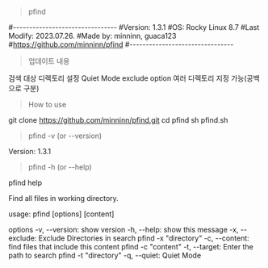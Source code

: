 > pfind

#--------------------------------
#Version: 1.3.1
#OS: Rocky Linux 8.7
#Last Modify: 2023.07.26.
#Made by: minninn, guaca123
#https://github.com/minninn/pfind
#--------------------------------



> 업데이트 내용

검색 대상 디렉토리 설정
Quiet Mode
exclude option 여러 디렉토리 지정 가능(공백으로 구분)



> How to use

git clone https://github.com/minninn/pfind.git
cd pfind
sh pfind.sh



> pfind -v (or --version)

Version: 1.3.1



> pfind -h (or --help)

pfind help

Find all files in working directory.

usage: pfind [options] [content]

options
    -v, --version: show version
    -h, --help: show this message
    -x, --exclude: Exclude Directories in search
                   pfind -x "directory"
    -c, --content: find files that include this content
                   pfind -c "content"
    -t, --target: Enter the path to search
                   pfind -t "directory"
    -q, --quiet: Quiet Mode
